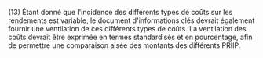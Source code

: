 (13) Étant donné que l'incidence des différents types de coûts sur les rendements est variable, le document d'informations clés devrait également fournir une ventilation de ces différents types de coûts. La ventilation des coûts devrait être exprimée en termes standardisés et en pourcentage, afin de permettre une comparaison aisée des montants des différents PRIIP.
